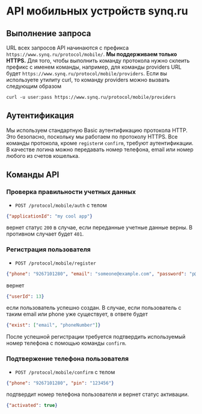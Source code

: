 API мобильных устройств synq.ru
=========

Выполнение запроса
---------
URL всех запросов API начинаются с префикса `https://www.synq.ru/protocol/mobile/`. **Мы поддерживаем только HTTPS.**
Для того, чтобы выполнить команду протокола нужно склеить префикс с именем команды, например, для команды providers URL будет `https://www.synq.ru/protocol/mobile/providers`.
Если вы используете утилиту curl, то команду providers можно вызвать следующим образом
```shell
curl -u user:pass https://www.synq.ru/protocol/mobile/providers
```

Аутентификация
---------

Мы используем стандартную Basic аутентификацию протокола HTTP. Это безопасно, поскольку мы работаем по протоколу HTTPS.
Все команды протокола, кроме `register`и `confirm`, требуют аутентификации. В качестве логина можно передавать 
номер телефона, email или номер любого из счетов кошелька.

Команды API
---------

### Проверка правильности учетных данных
* `POST /protocol/mobile/auth`
с телом

```json
{"applicationId": "my cool app"}
```
вернет статус `200` в случае, если переданные учетные данные верны. В противном случает будет `401`.

### Регистрация пользователя
* `POST /protocol/mobile/register`

```json
{"phone": "9267101280", "email": "someone@example.com", "password": "p@$$w0rd"}
```
вернет
```json
{"userId": 13}
```
если пользователь успешно создан.
В случае, если пользователь с таким email или phone уже существует, в ответе будет

```json
{"exist": ["email", "phoneNumber"]}
```

После успешной регистрации требуется подтвердить используемый номер телефона с помощью команды `confirm`.

### Подтвержение телефона пользователя
* `POST /protocol/mobile/confirm`
с телом

```json
{"phone": "9267101280", "pin": "123456"}
```
подтвердит номер телефона пользователя и вернет статус активации.

```json
{"activated": true}
```
